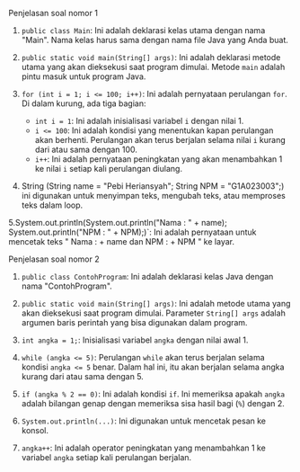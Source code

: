 Penjelasan soal nomor 1
1. `public class Main`: Ini adalah deklarasi kelas utama dengan nama "Main". Nama kelas harus sama dengan nama file Java yang Anda buat.

2. `public static void main(String[] args)`: Ini adalah deklarasi metode utama yang akan dieksekusi saat program dimulai. Metode `main` adalah pintu masuk untuk program Java.

3. `for (int i = 1; i <= 100; i++)`: Ini adalah pernyataan perulangan `for`. Di dalam kurung, ada tiga bagian:
   - `int i = 1`: Ini adalah inisialisasi variabel `i` dengan nilai 1.
   - `i <= 100`: Ini adalah kondisi yang menentukan kapan perulangan akan berhenti. Perulangan akan terus berjalan selama nilai `i` kurang dari atau sama dengan 100.
   - `i++`: Ini adalah pernyataan peningkatan yang akan menambahkan 1 ke nilai `i` setiap kali perulangan diulang.

4. String (String name = "Pebi Heriansyah";
            String NPM = "G1A023003";) ini digunakan untuk menyimpan teks, mengubah teks, atau memproses teks dalam loop. 

5.System.out.println(System.out.println("Nama : " + name);
System.out.println("NPM : " + NPM);)`: Ini adalah pernyataan untuk mencetak teks " Nama : + name dan NPM : + NPM " ke layar.

Penjelasan soal nomor 2
1. `public class ContohProgram`: Ini adalah deklarasi kelas Java dengan nama "ContohProgram".

2. `public static void main(String[] args)`: Ini adalah metode utama yang akan dieksekusi saat program dimulai. Parameter `String[] args` adalah argumen baris perintah yang bisa digunakan dalam program.

3. `int angka = 1;`: Inisialisasi variabel `angka` dengan nilai awal 1.

4. `while (angka <= 5)`: Perulangan `while` akan terus berjalan selama kondisi `angka <= 5` benar. Dalam hal ini, itu akan berjalan selama angka kurang dari atau sama dengan 5.

5. `if (angka % 2 == 0)`: Ini adalah kondisi `if`. Ini memeriksa apakah `angka` adalah bilangan genap dengan memeriksa sisa hasil bagi (`%`) dengan 2.

6. `System.out.println(...)`: Ini digunakan untuk mencetak pesan ke konsol.

7. `angka++`: Ini adalah operator peningkatan yang menambahkan 1 ke variabel `angka` setiap kali perulangan berjalan.
